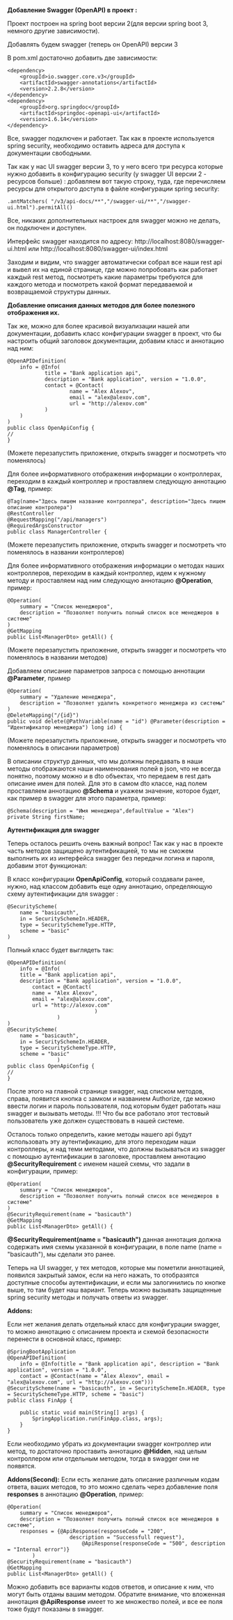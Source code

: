 **Добавление Swagger (OpenAPI) в проект :**

Проект построен на spring boot версии 2(для версии spring boot 3, немного другие зависимости).

Добавлять будем swagger (теперь он OpenAPI) версии 3

В pom.xml достаточно добавить две зависимости:

    <dependency>
        <groupId>io.swagger.core.v3</groupId>
        <artifactId>swagger-annotations</artifactId>
        <version>2.2.8</version>
    </dependency>
    <dependency>
        <groupId>org.springdoc</groupId>
        <artifactId>springdoc-openapi-ui</artifactId>
        <version>1.6.14</version>
    </dependency>

Все, swagger подключен и работает. 
Так как в проекте используется spring security, необходимо оставить адреса для доступа к документации
свободными.

Так как у нас UI swagger версии 3, то у него всего три ресурса которые нужно добавить в конфигурацию
security (у swagger UI версии 2 - ресурсов больше) :
добавляем вот такую строку, туда, где перечисляем ресурсы для открытого доступа в файле конфигурации spring
security:
    
    .antMatchers( "/v3/api-docs/**","/swagger-ui/**","/swagger-ui.html").permitAll()

Все, никаких дополнительных настроек для swagger можно не делать, он подключен и доступен.

Интерфейс swagger находится по адресу:
http://localhost:8080/swagger-ui.html или http://localhost:8080/swagger-ui/index.html

Заходим и видим, что swagger автоматически собрал все наши rest api и вывел их на единой странице, где
можно попробовать как работает каждый rest метод, посмотреть какие параметры требуются для каждого метода
и посмотреть какой формат передаваемой и возвращаемой структуры данных.

**Добавление описания данных методов для более полезного отображения их.**

Так же, можно для более красивой визуализации нашей апи документации, добавить класс конфигурации swagger
в проект, что бы настроить общий заголовок документации, добавим класс и аннотацию над ним:

    @OpenAPIDefinition(
        info = @Info(
                title = "Bank application api",
                description = "Bank application", version = "1.0.0",
                contact = @Contact(
                        name = "Alex Alexov",
                        email = "alex@alexov.com",
                        url = "http://alexov.com"
                )
        )
    )
    public class OpenApiConfig {
    //
    }
(Можете перезапустить приложение, открыть swagger и посмотреть что поменялось)

Для более информативного отображения информации о контроллерах, переходим в каждый контроллер и 
проставляем следующую аннотацию **@Tag**, пример:

    @Tag(name="Здесь пишем название контроллера", description="Здесь пишем описание контролера")
    @RestController
    @RequestMapping("/api/managers")
    @RequiredArgsConstructor
    public class ManagerController {

(Можете перезапустить приложение, открыть swagger и посмотреть что поменялось в названии контроллеров)

Для более информативного отображения информации о методах наших контроллеров, переходим в каждый контроллер,
идем к нужному методу и проставляем над ним следующую аннотацию **@Operation**, пример:

    @Operation(
        summary = "Список менеджеров",
        description = "Позволяет получить полный список все менеджеров в системе"
    )
    @GetMapping
    public List<ManagerDto> getAll() {

(Можете перезапустить приложение, открыть swagger и посмотреть что поменялось в названии методов)

Добавляем описание параметров запроса с помощью аннотации **@Parameter**, пример 

    @Operation(
        summary = "Удаление менеджера",
        description = "Позволяет удалить конкретного менеджера из системы"
    )
    @DeleteMapping("/{id}")
    public void delete(@PathVariable(name = "id") @Parameter(description = "Идентификатор менеджера") long id) {

(Можете перезапустить приложение, открыть swagger и посмотреть что поменялось в описании параметров)

В описании структур данных, что мы должны передавать в наши методы отображаются наши наименования полей в json,
что не всегда понятно, поэтому можно и в dto объектах, что передаем в rest дать описание имен для полей. Для
это в самом dto классе, над полем проставляем аннотацию **@Schema** и укажем значение, которое будет,
как пример в swagger для этого параметра, пример:

    @Schema(description = "Имя менеджера",defaultValue = "Alex")
    private String firstName;

**Аутентификация для swagger**

Теперь осталось решить очень важный вопрос! Так как у нас в проекте часть методов защищено аутентификацией,
то мы не сможем выполнить их из интерфейса swagger без передачи логина и пароля, добавим этот функционал:

В класс конфигурации **OpenApiConfig**, который создавали ранее, нужно, над классом добавить еще одну аннотацию,
определяющую схему аутентификации для swagger :

    @SecurityScheme(
        name = "basicauth",
        in = SecuritySchemeIn.HEADER,
        type = SecuritySchemeType.HTTP,
        scheme = "basic"
    )

Полный класс будет выглядеть так:

    @OpenAPIDefinition(
        info = @Info(
        title = "Bank application api",
        description = "Bank application", version = "1.0.0",
            contact = @Contact(
            name = "Alex Alexov",
            email = "alex@alexov.com",
            url = "http://alexov.com"
                                )
                    )
    )
    @SecurityScheme(
        name = "basicauth",
        in = SecuritySchemeIn.HEADER,
        type = SecuritySchemeType.HTTP,
        scheme = "basic"
                    )
    public class OpenApiConfig {
    //
    }

После этого на главной странице swagger, над списком методов, справа,
появится кнопка с замком и названием Authorize, где можно ввести логин и пароль пользователя, 
под которым будет работать наш swagger и вызывать методы. !!! Что бы все работало этот тестовый пользователь
уже должен существовать в нашей системе.

Осталось только определить, какие методы нашего api будут использовать эту аутентификацию, для этого
переходим наши контроллеры, и над теми методами, что должны вызываться из swagger с помощью аутентификации 
в заголовке, проставляем аннотацию **@SecurityRequirement** с именем нашей схемы, что задали в конфигурации, пример:

    @Operation(
        summary = "Список менеджеров",
        description = "Позволяет получить полный список все менеджеров в системе"
    )
    @SecurityRequirement(name = "basicauth")
    @GetMapping
    public List<ManagerDto> getAll() {


**@SecurityRequirement(name = "basicauth")** данная аннотация должна содержать имя схемы указанной в конфигурации, 
в поле name (name = "basicauth"), мы сделали это ранее.

Теперь на UI swagger, у тех методов, которые мы пометили аннотацией, появился закрытый замок, если на него нажать,
то отобразятся доступные способы аутентификации, и если мы залогинились по кнопке выше, то там будет наш вариант.
Теперь можно вызывать защищенные spring security методы и получать ответы из swagger.

**Addons:** 

Если нет желания делать отдельный класс для конфигурации swagger, то можно аннотацию с описанием проекта и схемой
безопасности перенести в основной класс, пример:

    @SpringBootApplication
    @OpenAPIDefinition(
        info = @Info(title = "Bank application api", description = "Bank application", version = "1.0.0",
        contact = @Contact(name = "Alex Alexov", email = "alex@alexov.com", url = "http://alexov.com")))
    @SecurityScheme(name = "basicauth", in = SecuritySchemeIn.HEADER, type = SecuritySchemeType.HTTP, scheme = "basic")
    public class FinApp {

        public static void main(String[] args) {
            SpringApplication.run(FinApp.class, args);
        }
    }

Если необходимо убрать из документации swagger контроллер или метод, то достаточно проставить аннотацию **@Hidden**,
над целым контроллером или отдельным методом, тогда в swagger они не появятся.

**Addons(Second):**
Если есть желание дать описание различным кодам ответа, ваших методов, то это можно сделать через добавление поля
**responses** в аннотацию **@Operation**, пример: 

    @Operation(
        summary = "Список менеджеров",
        description = "Позволяет получить полный список все менеджеров в системе",
        responses = {@ApiResponse(responseCode = "200",
                        description = "Successfull request"),
                            @ApiResponse(responseCode = "500", description = "Internal error")}
            )
    @SecurityRequirement(name = "basicauth")
    @GetMapping
    public List<ManagerDto> getAll() {

Можно добавить все варианты кодов ответов, и описание к ним, что могут быть отданы вашим методом. Обратите внимание,
что вложенная аннотация **@ApiResponse** имеет то же множество полей, и все ее поля тоже будут показаны в swagger.